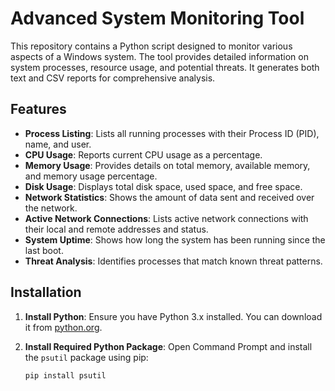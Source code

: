 # Advanced System Monitoring Tool

This repository contains a Python script designed to monitor various aspects of a Windows system. The tool provides detailed information on system processes, resource usage, and potential threats. It generates both text and CSV reports for comprehensive analysis.

## Features

- **Process Listing**: Lists all running processes with their Process ID (PID), name, and user.
- **CPU Usage**: Reports current CPU usage as a percentage.
- **Memory Usage**: Provides details on total memory, available memory, and memory usage percentage.
- **Disk Usage**: Displays total disk space, used space, and free space.
- **Network Statistics**: Shows the amount of data sent and received over the network.
- **Active Network Connections**: Lists active network connections with their local and remote addresses and status.
- **System Uptime**: Shows how long the system has been running since the last boot.
- **Threat Analysis**: Identifies processes that match known threat patterns.

## Installation

1. **Install Python**: Ensure you have Python 3.x installed. You can download it from [python.org](https://www.python.org/downloads/).

2. **Install Required Python Package**:
   Open Command Prompt and install the `psutil` package using pip:

   ```bash
   pip install psutil
